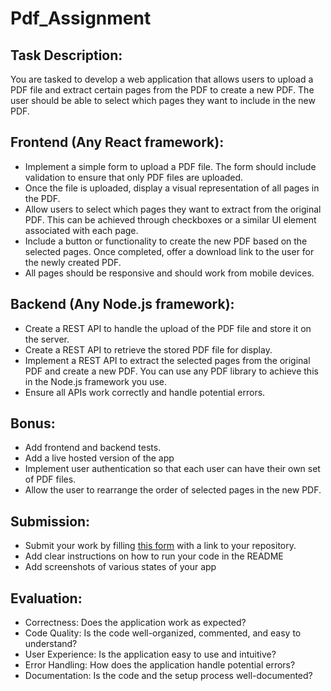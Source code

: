 # Pdf_Assignment

## Task Description:
You are tasked to develop a web application that allows users to upload a PDF file and extract certain pages from the PDF to create a new PDF. The user should be able to select which pages they want to include in the new PDF.

## Frontend (Any React framework):
- Implement a simple form to upload a PDF file. The form should include validation to ensure that only PDF files are uploaded.
- Once the file is uploaded, display a visual representation of all pages in the PDF.
- Allow users to select which pages they want to extract from the original PDF. This can be achieved through checkboxes or a similar UI element associated with each page.
- Include a button or functionality to create the new PDF based on the selected pages. Once completed, offer a download link to the user for the newly created PDF.
- All pages should be responsive and should work from mobile devices.

## Backend (Any Node.js framework):
- Create a REST API to handle the upload of the PDF file and store it on the server.
- Create a REST API to retrieve the stored PDF file for display.
- Implement a REST API to extract the selected pages from the original PDF and create a new PDF. You can use any PDF library to achieve this in the Node.js framework you use.
- Ensure all APIs work correctly and handle potential errors.

## Bonus:
- Add frontend and backend tests.
- Add a live hosted version of the app
- Implement user authentication so that each user can have their own set of PDF files.
- Allow the user to rearrange the order of selected pages in the new PDF.

## Submission:
- Submit your work by filling [this form](https://docs.google.com/forms/d/e/1FAIpQLSeACdInJitqQ8hncrJdsTYEXVuts0Rb_WlMhLihXz06MTFmwA/viewform) with a link to your repository.
- Add clear instructions on how to run your code in the README
- Add screenshots of various states of your app

## Evaluation:
- Correctness: Does the application work as expected?
- Code Quality: Is the code well-organized, commented, and easy to understand?
- User Experience: Is the application easy to use and intuitive?
- Error Handling: How does the application handle potential errors?
- Documentation: Is the code and the setup process well-documented?